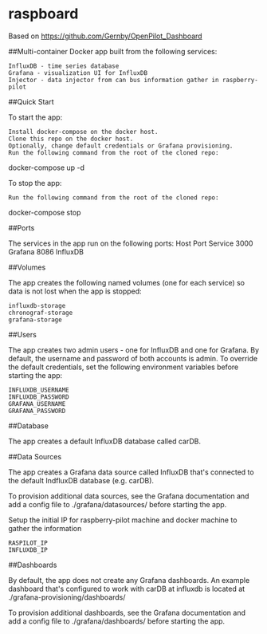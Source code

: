 # raspboard

Based on https://github.com/Gernby/OpenPilot_Dashboard

##Multi-container Docker app built from the following services:

    InfluxDB - time series database
    Grafana - visualization UI for InfluxDB
    Injector - data injector from can bus information gather in raspberry-pilot


##Quick Start

To start the app:

    Install docker-compose on the docker host.
    Clone this repo on the docker host.
    Optionally, change default credentials or Grafana provisioning.
    Run the following command from the root of the cloned repo:

docker-compose up -d

To stop the app:

    Run the following command from the root of the cloned repo:

docker-compose stop

##Ports

The services in the app run on the following ports:
Host Port 	Service
3000 	Grafana
8086 	InfluxDB


##Volumes

The app creates the following named volumes (one for each service) so data is not lost when the app is stopped:

    influxdb-storage
    chronograf-storage
    grafana-storage

##Users

The app creates two admin users - one for InfluxDB and one for Grafana. By default, the username and password of both accounts is admin. To override the default credentials, set the following environment variables before starting the app:

    INFLUXDB_USERNAME
    INFLUXDB_PASSWORD
    GRAFANA_USERNAME
    GRAFANA_PASSWORD

##Database

The app creates a default InfluxDB database called carDB.

##Data Sources

The app creates a Grafana data source called InfluxDB that's connected to the default IndfluxDB database (e.g. carDB).

To provision additional data sources, see the Grafana documentation and add a config file to ./grafana/datasources/ before starting the app.

Setup the initial IP for raspberry-pilot machine and docker machine to gather the information

    RASPILOT_IP
    INFLUXDB_IP

##Dashboards

By default, the app does not create any Grafana dashboards. An example dashboard that's configured to work with carDB at influxdb is located at ./grafana-provisioning/dashboards/

To provision additional dashboards, see the Grafana documentation and add a config file to ./grafana/dashboards/ before starting the app.
